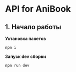 # API for AniBook

## 1. Начало работы

**Установка пакетов**
```
npm i
```

**Запуск dev сборки**
```
npm run dev
```
